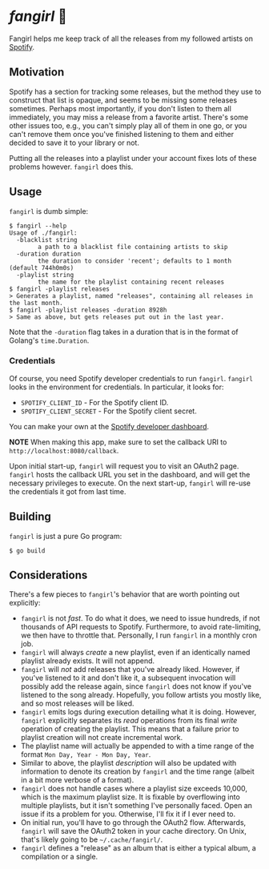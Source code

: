 #  _fangirl_ 🤩

Fangirl helps me keep track of all the releases from my followed artists on [Spotify](https://www.spotify.com/).

## Motivation
Spotify has a section for tracking some releases, but the method they use to construct that list is opaque, and
seems to be missing some releases sometimes. Perhaps most importantly, if you don't listen to them all immediately,
you may miss a release from a favorite artist. There's some other issues too, e.g., you can't simply play all of
them in one go, or you can't remove them once you've finished listening to them and either decided to save it to
your library or not.

Putting all the releases into a playlist under your account fixes lots of these problems however. `fangirl` does
this.

## Usage
`fangirl` is dumb simple:
```
$ fangirl --help
Usage of ./fangirl:
  -blacklist string
        a path to a blacklist file containing artists to skip
  -duration duration
        the duration to consider 'recent'; defaults to 1 month (default 744h0m0s)
  -playlist string
        the name for the playlist containing recent releases
$ fangirl -playlist releases
> Generates a playlist, named "releases", containing all releases in the last month.
$ fangirl -playlist releases -duration 8928h
> Same as above, but gets releases put out in the last year.
```
Note that the `-duration` flag takes in a duration that is in the format of Golang's `time.Duration`.

### Credentials
Of course, you need Spotify developer credentials to run `fangirl`. `fangirl` looks in the environment
for credentials. In particular, it looks for:
* `SPOTIFY_CLIENT_ID` - For the Spotify client ID.
* `SPOTIFY_CLIENT_SECRET` - For the Spotify client secret.

You can make your own at the [Spotify developer dashboard](https://developer.spotify.com/dashboard/applications).

**NOTE** When making this app, make sure to set the callback URI to `http://localhost:8080/callback`.

Upon initial start-up, `fangirl` will request you to visit an OAuth2 page. `fangirl` hosts the callback URL you
set in the dashboard, and will get the necessary privileges to execute. On the next start-up, `fangirl` will
re-use the credentials it got from last time.

## Building
`fangirl` is just a pure Go program:
```
$ go build
```

## Considerations
There's a few pieces to `fangirl`'s behavior that are worth pointing out explicitly:
* `fangirl` is not _fast_. To do what it does, we need to issue hundreds, if not thousands of API requests to
Spotify. Furthermore, to avoid rate-limiting, we then have to throttle that. Personally, I run
`fangirl` in a monthly cron job.
* `fangirl` will always _create_ a new playlist, even if an identically named playlist already exists. It will
not append.
* `fangirl` will _not_ add releases that you've already liked. However, if you've listened to it and don't
like it, a subsequent invocation will possibly add the release again, since `fangirl` does not know if you've
listened to the song already. Hopefully, you follow artists you mostly like, and so most releases will be liked.
* `fangirl` emits logs during execution detailing what it is doing. However, `fangirl` explicitly separates its
_read_ operations from its final _write_ operation of creating the playlist. This means that a failure prior to
playlist creation will not create incremental work.
* The playlist name will actually be appended to with a time range of the format `Mon Day, Year - Mon Day, Year`.
* Similar to above, the playlist _description_ will also be updated with information to denote its creation by
`fangirl` and the time range (albeit in a bit more verbose of a format).
* `fangirl` does not handle cases where a playlist size exceeds 10,000, which is the maximum playlist size. It is
fixable by overflowing into multiple playlists, but it isn't something I've personally faced. Open an issue if its
a problem for you. Otherwise, I'll fix it if I ever need to.
* On initial run, you'll have to go through the OAuth2 flow. Afterwards, `fangirl` will save the OAuth2 token in
your cache directory. On Unix, that's likely going to be `~/.cache/fangirl/`.
* `fangirl` defines a "release" as an album that is either a typical album, a compilation or a single.
